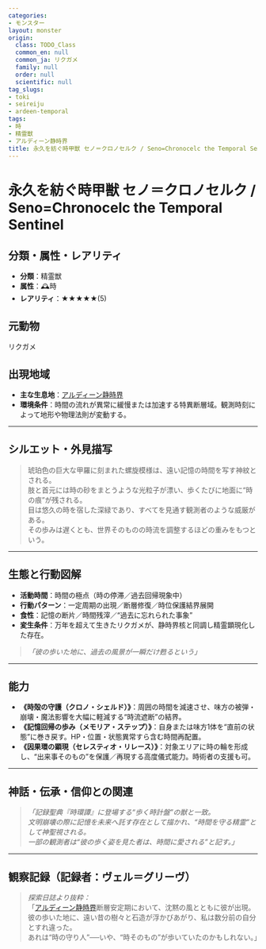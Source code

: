 ```yaml
---
categories:
- モンスター
layout: monster
origin:
  class: TODO_Class
  common_en: null
  common_ja: リクガメ
  family: null
  order: null
  scientific: null
tag_slugs:
- toki
- seireiju
- ardeen-temporal
tags:
- 時
- 精霊獣
- アルディーン静時界
title: 永久を紡ぐ時甲獣 セノ＝クロノセルク / Seno=Chronocelc the Temporal Sentinel
---
```


# 永久を紡ぐ時甲獣 セノ＝クロノセルク / Seno=Chronocelc the Temporal Sentinel

## 分類・属性・レアリティ
* **分類**：精霊獣  
* **属性**：🕰時  
* **レアリティ**：★★★★★(5)

## 元動物
リクガメ

## 出現地域
* **主な生息地**：[アルディーン静時界](../place/ardeen_temporal.md)  
* **環境条件**：時間の流れが異常に緩慢または加速する特異断層域。観測時刻によって地形や物理法則が変動する。

---

## シルエット・外見描写
> 琥珀色の巨大な甲羅に刻まれた螺旋模様は、遠い記憶の時間を写す神紋とされる。  
> 肢と首元には時の砂をまとうような光粒子が漂い、歩くたびに地面に“時の痕”が残される。  
> 目は悠久の時を宿した深緑であり、すべてを見通す観測者のような威厳がある。  
> その歩みは遅くとも、世界そのものの時流を調整するほどの重みをもつという。

---

## 生態と行動図解
* **活動時間**：時間の極点（時の停滞／過去回帰現象中）  
* **行動パターン**：一定周期の出現／断層修復／時位保護結界展開  
* **食性**：記憶の断片／時間残滓／“過去に忘れられた事象”  
* **変生条件**：万年を超えて生きたリクガメが、静時界核と同調し精霊顕現化した存在。

> *「彼の歩いた地に、過去の風景が一瞬だけ甦るという」*

---

## 能力
* **《時殻の守護（クロノ・シェルド）》**：周囲の時間を減速させ、味方の被弾・崩壊・魔法影響を大幅に軽減する“時流遮断”の結界。  
* **《記憶回帰の歩み（メモリア・ステップ）》**：自身または味方1体を“直前の状態”に巻き戻す。HP・位置・状態異常すら含む時間再配置。  
* **《因果環の顕現（セレスティオ・リレース）》**：対象エリアに時の輪を形成し、“出来事そのもの”を保護／再現する高度儀式能力。時術者の支援も可。

---

## 神話・伝承・信仰との関連
> *「記録聖典『時環譚』に登場する“歩く時計盤”の獣と一致。  
文明崩壊の際に記憶を未来へ託す存在として描かれ、“時間を守る精霊”として神聖視される。  
一部の観測者は“彼の歩く姿を見た者は、時間に愛される”と記す。」*

---

## 観察記録（記録者：ヴェル＝グリーヴ）

> *探索日誌より抜粋：*  
> 「[アルディーン静時界](../place/ardeen_temporal.md)断層安定期において、沈黙の風とともに彼が出現。  
> 彼の歩いた地に、遠い昔の樹々と石造が浮かびあがり、私は数分前の自分とすれ違った。  
> あれは“時の守り人”──いや、“時そのもの”が歩いていたのかもしれない。」